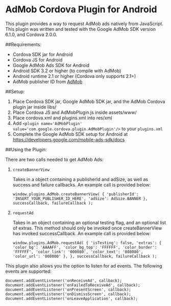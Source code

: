 AdMob Cordova Plugin for Android
================================

This plugin provides a way to request AdMob ads natively from JavaScript.
This plugin was written and tested with the Google AdMob SDK version 6.1.0,
and Cordova 2.0.0.

##Requirements:

- Cordova SDK jar for Android
- Cordova JS for Android
- Google AdMob Ads SDK for Android
- Android SDK 3.2 or higher (to compile with AdMob)
- Android runtime 2.1 or higher (Cordova only supports 2.1+)
- AdMob publisher ID from [AdMob](www.admob.com)

##Setup:

1. Place Cordova SDK jar, Google AdMob SDK jar, and the AdMob Cordova plugin
   jar inside libs/
2. Place Cordova JS and AdMobPlugin.js inside assets/www/
3. Place cordova.xml and plugins.xml into res/xml
4. Add `<plugin name='AdMobPlugin' value='com.google.cordova.plugin.AdMobPlugin'/>`
   to your `plugins.xml`
5. Complete the Google AdMob SDK setup for Android at
   https://developers.google.com/mobile-ads-sdk/docs

##Using the Plugin:

There are two calls needed to get AdMob Ads:

1. `createBannerView`

   Takes in a object containing a publisherId and adSize, as well as success
   and failure callbacks.  An example call is provided below:

    `window.plugins.AdMob.createBannerView(
         {
           'publisherId': 'INSERT_YOUR_PUBLISHER_ID_HERE',
           'adSize': AdSize.BANNER
         },
         successCallback,
         failureCallback
     );`

2. `requestAd`

   Takes in an object containing an optional testing flag, and an optional
   list of extras.  This method should only be invoked once createBannerView
   has invoked successCallback.  An example call is provided below:

     `window.plugins.AdMob.requestAd(
         {
           'isTesting': false,
           'extras': {
             'color_bg': 'AAAAFF',
             'color_bg_top': 'FFFFFF',
             'color_border': 'FFFFFF',
             'color_link': '000080',
             'color_text': '808080',
             'color_url': '008000'
           },
         },
         successCallback,
         failureCallback
     );`


This plugin also allows you the option to listen for ad events.  The following
events are supported:

`document.addEventListener('onReceiveAd', callback);
document.addEventListener('onFailedToReceiveAd', callback);
document.addEventListener('onPresentScreen', callback);
document.addEventListener('onDismissScreen', callback);
document.addEventListener('onLeaveApplication', callback);`
